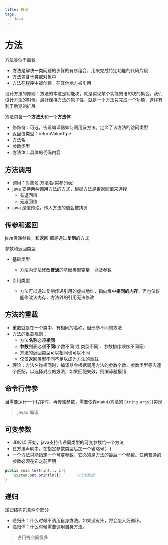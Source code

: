 ```yaml
---
title: 数组
tags:
  - Java
---
```

# 方法

方法类似于函数

- 方法是解决一类问题的步骤的有序组合，用来完成特定功能的代码片段
- 方法包含于类或对象中
- 方法在程序中被创建，在其他地方被引用

设计方法的原则：方法的本意是功能块，就是实现某个功能的语句块的集合。我们设计方法的时候，最好保持方法的原子性，就是一个方法只完成一个功能，这样有利于后期的扩展

方法包含一个**方法头**和一个**方法体**

- 修饰符：可选，告诉编译器如何调用该方法。定义了该方法的访问类型
- 返回值类型：returnValueTtpe
- 方法名
- 参数类型
- 方法体：具体的代码内容

  

## 方法调用

- 调用：对象名.方法名(实参列表)
- java 支持两种调用方法的方式，根据方法是否返回值来选择
  - 有返回值
  - 无返回值
- java 是值传递，传入方法的值会被拷贝




## 传参和返回

java传递参数，和返回 都是通过**复制**的方式

参数和返回类型

- 基础类型

  - 方法内无法修改**普通**的基础类型变量，以及参数
- 引用类型

  - 方法可以通过复制传递引用的虚拟地址，指向堆中**相同的内存**，但也仅仅能修改该内存，方法外的引用无法修改



## 方法的重载

- 重载就是在一个类中，有相同的名称，但形参不同的方法
- 方法的重载规则：
  - 方法**名称**必须**相同**
  - **参数**列表必须**不同**(个数不同 或 类型不同 、参数排序顺序不同等)
  - 方法的返回类型可以相同也可以不同
  - 仅仅返回类型不同不足以成为方法的重载
- 理论：方法名称相同时，编译器会根据调用方法的参数个数、参数类型等去逐个匹配，以选择对应的方法，如果匹配失效，则编译器报错




## 命令行传参

当需要运行一个程序时，再传递参数，需要依靠main()方法的 `String args[]`实现

> javac  编译



## 可变参数

- JDK1.5 开始，java支持传递同类型的可变参数给一个方法
- 在方法声明中，在指定参数类型后加一个省略号(...)
- 一个方法只能指定一个可变参数，它必须是方法的最后一个参数。任何普通的参数必须在它之前声明

```java
public void test(int... i){
    System.out.println(i);		//i为数组
}
```



## 递归

递归结构包含两个部分

- 递归头：什么时候不调用自身方法。如果没有头，将会陷入死循环。
- 递归体：什么时候需要调用自身方法。



> 占用栈空间很多 

